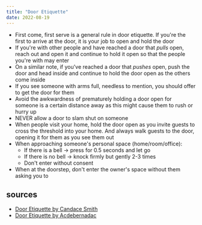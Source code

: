 ```yaml
---
title: "Door Etiquette"
date: 2022-08-19
---
```


- First come, first serve is a general rule in door etiquette.  If you're the first to arrive at the door, it is your job to open and hold the door
- If you're with other people and have reached a door that *pulls* open, reach out and open it and continue to hold it open so that the people you're with may enter
- On a similar note, if you've reached a door that *pushes* open, push the door and head inside and continue to hold the door open as the others come inside
- If you see someone with arms full, needless to mention, you should offer to get the door for them
- Avoid the awkwardness of prematurely holding a door open for someone is a certain distance away as this might cause them to rush or hurry up
- NEVER allow a door to slam shut on someone
- When people visit your home, hold the door open as you invite guests to cross the threshold into your home.  And always walk guests to the door, opening it for them as you see them out
- When approaching someone's personal space (home/room/office):
  - If there is a bell -> press for 0.5 seconds and let go
  - If there is no bell -> knock firmly but gently 2-3 times
  - Don't enter without consent
- When at the doorstep, don't enter the owner's space without them asking you to




## sources
- [Door Etiquette by Candace Smith](https://www.candacesmithetiquette.com/door-etiquette.html)
- [Door Etiquette by Acdebernadac](https://acdebernadac.com/2018/12/26/door-etiquette-entering-and-exiting/)
